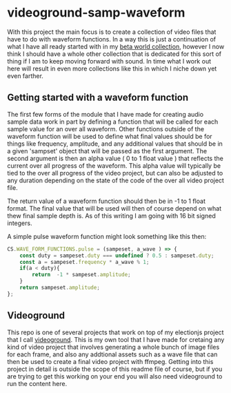 # videoground-samp-waveform

With this project the main focus is to create a collection of video files that have to do with waveform functions. In a way this is just a continuation of what I have all ready started with in my [beta world collection](https://github.com/dustinpfister/videoground-beta-world), however I now think I should have a whole other collection that is dedicated for this sort of thing if I am to keep moving forward with sound. In time what I work out here will result in even more collections like this in which I niche down yet even farther.

## Getting started with a waveform function

The first few forms of the module that I have made for creating audio sample data work in part by defining a function that will be called for each sample value for an over all waveform. Other functions outside of the waveform function will be used to define what final values should be for things like frequency, amplitude, and any additional values that should be in a given 'sampset' object that will be passed as the first argument. The second argument is then an alpha value \( 0 to 1 float value \) that reflects the current over all progress of the waveform. This alpha value will typically be tied to the over all progress of the video project, but can also be adjusted to any duration depending on the state of the code of the over all video project file.

The return value of a waveform function should then be in -1 to 1 float format. The final value that will be used will then of course depend on what thew final sample depth is. As of this writing I am going with 16 bit signed integers.

A simple pulse waveform function might look something like this then:

```js
CS.WAVE_FORM_FUNCTIONS.pulse = (sampeset, a_wave ) => {
    const duty = sampeset.duty === undefined ? 0.5 : sampeset.duty;
    const a = sampeset.frequency * a_wave % 1;
    if(a < duty){
        return  -1 * sampeset.amplitude;
    }
    return sampeset.amplitude;
};
```

## Videoground

This repo is one of several projects that work on top of my electionjs project that I call [videoground](https://github.com/dustinpfister/videoground). This is my own tool that I have made for cretaing any kind of video project that involves generating a whole bunch of image files for each frame, and also any addtional assets such as a wave file that can then be used to create a final video project with ffmpeg. Getting into this project in detail is outside the scope of this readme file of course, but if you are trying to get this working on your end you will also need videoground to run the content here.

